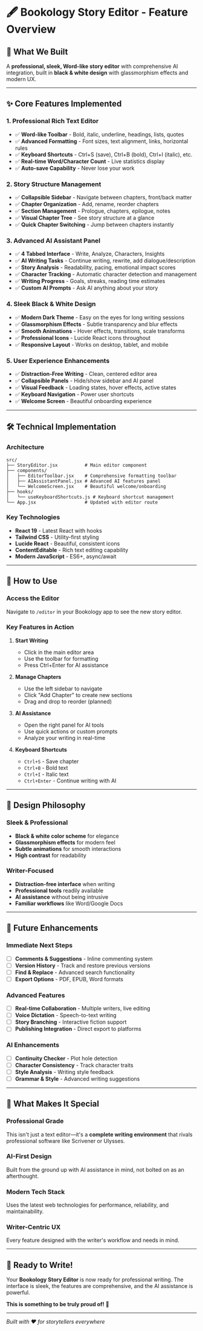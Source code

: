 # 🖋️ Bookology Story Editor - Feature Overview

## 🎯 **What We Built**

A **professional, sleek, Word-like story editor** with comprehensive AI integration, built in **black & white design** with glassmorphism effects and modern UX.

---

## ✨ **Core Features Implemented**

### **1. Professional Rich Text Editor**
- ✅ **Word-like Toolbar** - Bold, italic, underline, headings, lists, quotes
- ✅ **Advanced Formatting** - Font sizes, text alignment, links, horizontal rules
- ✅ **Keyboard Shortcuts** - Ctrl+S (save), Ctrl+B (bold), Ctrl+I (italic), etc.
- ✅ **Real-time Word/Character Count** - Live statistics display
- ✅ **Auto-save Capability** - Never lose your work

### **2. Story Structure Management**
- ✅ **Collapsible Sidebar** - Navigate between chapters, front/back matter
- ✅ **Chapter Organization** - Add, rename, reorder chapters
- ✅ **Section Management** - Prologue, chapters, epilogue, notes
- ✅ **Visual Chapter Tree** - See story structure at a glance
- ✅ **Quick Chapter Switching** - Jump between chapters instantly

### **3. Advanced AI Assistant Panel**
- ✅ **4 Tabbed Interface** - Write, Analyze, Characters, Insights
- ✅ **AI Writing Tasks** - Continue writing, rewrite, add dialogue/description
- ✅ **Story Analysis** - Readability, pacing, emotional impact scores
- ✅ **Character Tracking** - Automatic character detection and management
- ✅ **Writing Progress** - Goals, streaks, reading time estimates
- ✅ **Custom AI Prompts** - Ask AI anything about your story

### **4. Sleek Black & White Design**
- ✅ **Modern Dark Theme** - Easy on the eyes for long writing sessions
- ✅ **Glassmorphism Effects** - Subtle transparency and blur effects
- ✅ **Smooth Animations** - Hover effects, transitions, scale transforms
- ✅ **Professional Icons** - Lucide React icons throughout
- ✅ **Responsive Layout** - Works on desktop, tablet, and mobile

### **5. User Experience Enhancements**
- ✅ **Distraction-Free Writing** - Clean, centered editor area
- ✅ **Collapsible Panels** - Hide/show sidebar and AI panel
- ✅ **Visual Feedback** - Loading states, hover effects, active states
- ✅ **Keyboard Navigation** - Power user shortcuts
- ✅ **Welcome Screen** - Beautiful onboarding experience

---

## 🛠️ **Technical Implementation**

### **Architecture**
```
src/
├── StoryEditor.jsx          # Main editor component
├── components/
│   ├── EditorToolbar.jsx    # Comprehensive formatting toolbar
│   ├── AIAssistantPanel.jsx # Advanced AI features panel
│   └── WelcomeScreen.jsx    # Beautiful welcome/onboarding
├── hooks/
│   └── useKeyboardShortcuts.js # Keyboard shortcut management
└── App.jsx                  # Updated with editor route
```

### **Key Technologies**
- **React 19** - Latest React with hooks
- **Tailwind CSS** - Utility-first styling
- **Lucide React** - Beautiful, consistent icons
- **ContentEditable** - Rich text editing capability
- **Modern JavaScript** - ES6+, async/await

---

## 🚀 **How to Use**

### **Access the Editor**
Navigate to `/editor` in your Bookology app to see the new story editor.

### **Key Features in Action**

1. **Start Writing**
   - Click in the main editor area
   - Use the toolbar for formatting
   - Press Ctrl+Enter for AI assistance

2. **Manage Chapters**
   - Use the left sidebar to navigate
   - Click "Add Chapter" to create new sections
   - Drag and drop to reorder (planned)

3. **AI Assistance**
   - Open the right panel for AI tools
   - Use quick actions or custom prompts
   - Analyze your writing in real-time

4. **Keyboard Shortcuts**
   - `Ctrl+S` - Save chapter
   - `Ctrl+B` - Bold text
   - `Ctrl+I` - Italic text
   - `Ctrl+Enter` - Continue writing with AI

---

## 🎨 **Design Philosophy**

### **Sleek & Professional**
- **Black & white color scheme** for elegance
- **Glassmorphism effects** for modern feel
- **Subtle animations** for smooth interactions
- **High contrast** for readability

### **Writer-Focused**
- **Distraction-free interface** when writing
- **Professional tools** readily available
- **AI assistance** without being intrusive
- **Familiar workflows** like Word/Google Docs

---

## 🔮 **Future Enhancements**

### **Immediate Next Steps**
- [ ] **Comments & Suggestions** - Inline commenting system
- [ ] **Version History** - Track and restore previous versions
- [ ] **Find & Replace** - Advanced search functionality
- [ ] **Export Options** - PDF, EPUB, Word formats

### **Advanced Features**
- [ ] **Real-time Collaboration** - Multiple writers, live editing
- [ ] **Voice Dictation** - Speech-to-text writing
- [ ] **Story Branching** - Interactive fiction support
- [ ] **Publishing Integration** - Direct export to platforms

### **AI Enhancements**
- [ ] **Continuity Checker** - Plot hole detection
- [ ] **Character Consistency** - Track character traits
- [ ] **Style Analysis** - Writing style feedback
- [ ] **Grammar & Style** - Advanced writing suggestions

---

## 💎 **What Makes It Special**

### **Professional Grade**
This isn't just a text editor—it's a **complete writing environment** that rivals professional software like Scrivener or Ulysses.

### **AI-First Design**
Built from the ground up with AI assistance in mind, not bolted on as an afterthought.

### **Modern Tech Stack**
Uses the latest web technologies for performance, reliability, and maintainability.

### **Writer-Centric UX**
Every feature designed with the writer's workflow and needs in mind.

---

## 🎉 **Ready to Write!**

Your **Bookology Story Editor** is now ready for professional writing. The interface is sleek, the features are comprehensive, and the AI assistance is powerful.

**This is something to be truly proud of!** 🚀

---

*Built with ❤️ for storytellers everywhere* 
